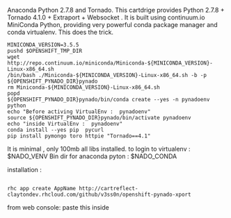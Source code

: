 Anaconda Python 2.7.8 and Tornado.
This cartdrige provides Python 2.7.8 + Tornado 4.1.0 + Extraport + Websocket .
It is built using continuum.io MiniConda Python, providing very powerful conda package manager and conda virtualenv.
This does the trick.

```
MINICONDA_VERSION=3.5.5
pushd $OPENSHIFT_TMP_DIR
wget http://repo.continuum.io/miniconda/Miniconda-${MINICONDA_VERSION}-Linux-x86_64.sh
/bin/bash ./Miniconda-${MINICONDA_VERSION}-Linux-x86_64.sh -b -p ${OPENSHIFT_PYNADO_DIR}pynado
rm Miniconda-${MINICONDA_VERSION}-Linux-x86_64.sh
popd
${OPENSHIFT_PYNADO_DIR}pynado/bin/conda create --yes -n pynadoenv python 
echo "Before activing VirtualEnv :  pynadoenv"
source ${OPENSHIFT_PYNADO_DIR}pynado/bin/activate pynadoenv
echo "inside VirtualEnv :  pynadoenv"
conda install --yes pip  pycurl
pip install pymongo toro httpie "Tornado==4.1"
```

It is minimal , only 100mb all libs installed.
to login to virtualenv : $NADO_VENV
Bin dir for anaconda pyton : $NADO_CONDA

installation :
```

rhc app create AppName http://cartreflect-claytondev.rhcloud.com/github/v3ss0n/openshift-pynado-xport

```
    
from web console:
    paste this inside 

